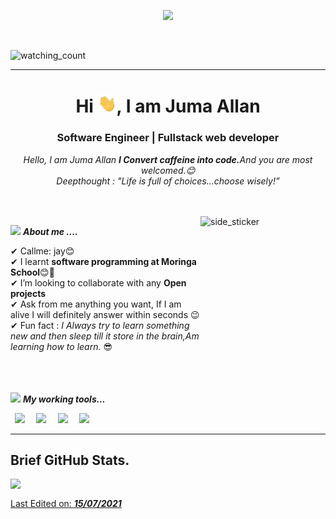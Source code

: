 <p align="center">
  <img src="https://logos.flamingtext.com/Name-Logos/Ajay-design-sketch-name.png" height="200"/>
</p>
<br>
<p align="left"> 
<img src="https://komarev.com/ghpvc/?username=juma-moringa&color=brightgreen" alt="watching_count" />
 </p>
<hr>
<h1 align="center">Hi <img src="https://raw.githubusercontent.com/ABSphreak/ABSphreak/master/gifs/Hi.gif" width="30px">, I am Juma Allan  </h1>
<h3 align="center">Software Engineer | Fullstack web developer </h3>
<p align="center">
<!-- <a href = "mailto: jumaallanie@gmail.com"><img align="center" src="https://seeklogo.com/images/G/gmail-new-2020-logo-32DBE11BB4-seeklogo.com.png" height="30" width="40" /></a> -->
</p>
</p>

<p align="center">
  <em>
    Hello, I am Juma Allan  <b> I Convert caffeine into code.</b>And you are most  welcomed.😊
  </em> 
  <br>
  <i align="center">Deepthought : "Life is full of choices…choose wisely!”</i>
</p>
<br><br>
<img align="right" width=200px height=200px alt="side_sticker" src="https://media.giphy.com/media/TEnXkcsHrP4YedChhA/giphy.gif" />

<img src="https://media.giphy.com/media/iY8CRBdQXODJSCERIr/giphy.gif" width="30px">&nbsp;**_About me ...._**

✔ Callme: jay😊 <br>
✔ I learnt **software programming at Moringa School**😊🥰<br>
✔ I’m looking to collaborate with any **Open projects**<br>
✔ Ask from me anything you want, If I am alive I will definitely answer within seconds 😉<br>
✔ Fun fact : _I Always try to learn something new and then sleep till it store in the brain,Am learning how to learn._ 😎<br><br><br><br>

<img src="https://media.giphy.com/media/iY8CRBdQXODJSCERIr/giphy.gif" width="30px">&nbsp;**_My working tools..._**

<p align="left">
  <code> <img height="50" src="https://github.com/uannabi/-/blob/master/resource/python-icon.svg"> </code>
  <code> <img height="50" src="https://www.vectorlogo.zone/logos/w3_html5/w3_html5-ar21.svg"> </code>
  <code> <img height="50" src="https://www.vectorlogo.zone/logos/pocoo_flask/pocoo_flask-ar21.svg"> </code>
  <code> <img height="50" src="https://www.vectorlogo.zone/logos/heroku/heroku-ar21.svg"> </code>

 
  <hr>



## Brief GitHub Stats.

<a href="#">
  <img align="top" src="https://github-readme-stats.vercel.app/api/top-langs/?username=juma-moringa&hide=less,html,css,scss&layout=compact&title_color=6cc644&border_radius=0" />
  
Last Edited on: **_15/07/2021_**
